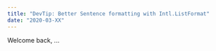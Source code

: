 ```yaml
---
title: "DevTip: Better Sentence formatting with Intl.ListFormat"
date: "2020-03-XX"
---
```


Welcome back, ...